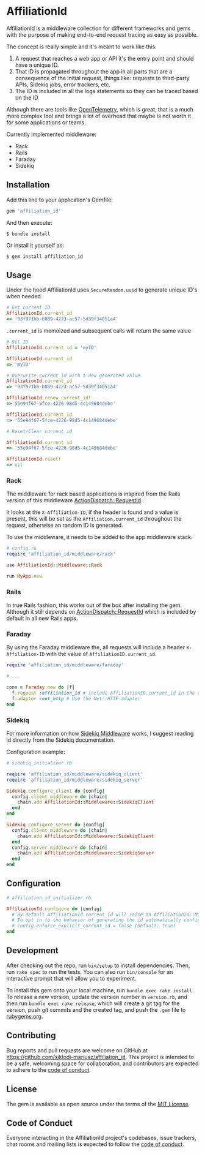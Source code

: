 # AffiliationId

AffiliationId is a middleware collection for different frameworks and gems with the purpose of making end-to-end request tracing as easy as possible.

The concept is really simple and it's meant to work like this:

1. A request that reaches a web app or API it's the entry point and should have a unique ID.
2. That ID is propagated throughout the app in all parts that are a consequence of the initial request, things like: requests to third-party APIs, Sidekiq jobs, error trackers, etc.
3. The ID is included in  all the logs statements so they can be traced based on the ID

Although there are tools like [OpenTelemetry](https://opentelemetry.io/), which is great, that is a much more complex tool and brings a lot of overhead that maybe is not worth it for some applications or teams.

Currently implemented middleware:

- Rack
- Rails
- Faraday
- Sidekiq

## Installation

Add this line to your application's Gemfile:

```ruby
gem 'affiliation_id'
```

And then execute:

    $ bundle install

Or install it yourself as:

    $ gem install affiliation_id

## Usage

Under the hood AffiliationId uses `SecureRandom.uuid` to generate unique ID's when needed.

```ruby
# Get current ID
AffiliationId.current_id
=> '93f971bb-b889-4223-ac57-5d39f34051a4'
```

`.current_id` is memoized and subsequent calls will return the same value

```ruby
# Set ID
AffiliationId.current_id = 'myID'

AffiliationId.current_id
=> 'myID'
```

```ruby
# Overwrite current_id with a new generated value
AffiliationId.current_id
=> '93f971bb-b889-4223-ac57-5d39f34051a4'

AffiliationId.renew_current_id!
=>'55e94f67-5fce-4226-98d5-4c149684debe'

AffiliationId.current_id
=> '55e94f67-5fce-4226-98d5-4c149684debe'
```

```ruby
# Reset/Clear current_id

AffiliationId.current_id
=> '55e94f67-5fce-4226-98d5-4c149684debe'

AffiliationId.reset!
=> nil
```

### Rack

The middleware for rack based applications is inspired from the Rails version of this middleware [ActionDispatch::RequestId](https://api.rubyonrails.org/classes/ActionDispatch/RequestId.html).

It looks at the `X-Affiliation-ID`, if the header is found and a value is present, this will be set as the `Affiliation.current_id` throughout the request, otherwise an random ID is generated.

To use the middleware, it needs to be added to the app middleware stack.

```ruby
# config.ru
require 'affiliation_id/middleware/rack'

use AffiliationId::Middleware::Rack

run MyApp.new
```

### Rails

In true Rails fashion, this works out of the box after installing the gem. Although it still depends on [ActionDispatch::RequestId](https://api.rubyonrails.org/classes/ActionDispatch/RequestId.html) which is included by default in all new Rails apps.

### Faraday

By using the Faraday middleware the, all requests will include a header `X-Affiliation-ID` with the value of `AffiliationID.current_id`.

```ruby
require 'affiliation_id/middleware/faraday'

# ...

conn = Faraday.new do |f|
  f.request :affiliation_id # include AffiliationID.current_id in the request headers
  f.adapter :net_http # Use the Net::HTTP adapter
end
```

### Sidekiq

For more information on how [Sidekiq Middleware](https://github.com/mperham/sidekiq/wiki/Middleware) works, I suggest reading id directly from the Sidekiq documentation.

Configuration example:

```ruby
# sidekiq_initializer.rb

require 'affiliation_id/middleware/sidekiq_client'
require 'affiliation_id/middleware/sidekiq_server'

Sidekiq.configure_client do |config|
  config.client_middleware do |chain|
    chain.add AffiliationId::Middleware::SidekiqClient
  end
end

Sidekiq.configure_server do |config|
  config.client_middleware do |chain|
    chain.add AffiliationId::Middleware::SidekiqClient
  end
  config.server_middleware do |chain|
    chain.add AffiliationId::Middleware::SidekiqServer
  end
end
```

## Configuration

```ruby
# affiliation_id_initializer.rb

AffiliationId.configure do |config|
  # By default AffiliationId.current_id will raise an AffiliationId::MissingCurrentId exception if the value was not previously set.
  # To opt in to the behavior of generating the id automatically config the following setting to false.
  # config.enforce_explicit_current_id = false (Default: true)
end
```

## Development

After checking out the repo, run `bin/setup` to install dependencies. Then, run `rake spec` to run the tests. You can also run `bin/console` for an interactive prompt that will allow you to experiment.

To install this gem onto your local machine, run `bundle exec rake install`. To release a new version, update the version number in `version.rb`, and then run `bundle exec rake release`, which will create a git tag for the version, push git commits and the created tag, and push the `.gem` file to [rubygems.org](https://rubygems.org).

## Contributing

Bug reports and pull requests are welcome on GitHub at https://github.com/siklodi-mariusz/affiliation_id. This project is intended to be a safe, welcoming space for collaboration, and contributors are expected to adhere to the [code of conduct](https://github.com/siklodi-mariusz/affiliation_id/blob/main/CODE_OF_CONDUCT.md).

## License

The gem is available as open source under the terms of the [MIT License](https://opensource.org/licenses/MIT).

## Code of Conduct

Everyone interacting in the AffiliationId project's codebases, issue trackers, chat rooms and mailing lists is expected to follow the [code of conduct](https://github.com/siklodi-mariusz/affiliation_id/blob/main/CODE_OF_CONDUCT.md).
